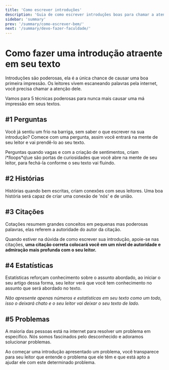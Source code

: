 ```yaml
---
title: 'Como escrever introduções'
description: 'Guia de como escrever introduções boas para chamar a atenção de seus leitores.'
sidebar: 'summary'
prev: '/summary/como-escrever-bem/'
next: '/summary/devo-fazer-faculdade/'
---
```


# Como fazer uma introdução atraente em seu texto

Introduções são poderosas, ela é a única chance de causar uma boa primeira impressão. Os leitores vivem escaneando palavras pela internet, você precisa chamar a atenção dele.

Vamos para 5 técnicas poderosas para nunca mais causar uma má impressão em seus textos.

## #1 Perguntas

Você já sentiu um frio na barriga, sem saber o que escrever na sua introdução? Comece com uma pergunta, assim você entrará na mente de seu leitor e vai prendê-lo ao seu texto.

Perguntas quando vagas e com a criação de sentimentos, criam *l\*l*loops*q\\ue são portas de curiosidades que você abre na mente de seu leitor, para fechá-la conforme o seu texto vai fluindo.

## #2 Histórias

Histórias quando bem escritas, criam conexões com seus leitores. Uma boa história será capaz de criar uma conexão de 'nós' e de união.

## #3 Citações

Cotações resumem grandes conceitos em pequenas mas poderosas palavras, elas referem a autoridade do autor da citação.

Quando estiver na dúvida de como escrever sua introdução, apoie-se nas citações, **uma citação correta colocará você em um nível de autoridade e admiração mais profunda com o seu leitor.**

## #4 Estatísticas

Estatísticas reforçam conhecimento sobre o assunto abordado, ao iniciar o seu artigo dessa forma, seu leitor verá que você tem conhecimento no assunto que será abordado no texto.

_Não apresente apenas números e estatísticas em seu texto como um todo, isso o deixará chato e o seu leitor vai deixar o seu texto de lado._

## #5 Problemas

A maioria das pessoas está na internet para resolver um problema em específico. Nós somos fascinados pelo desconhecido e adoramos solucionar problemas.

Ao começar uma introdução apresentado um problema, você transparece para seu leitor que entende o problema que ele têm e que está apto a ajudar ele com este determinado problema.
